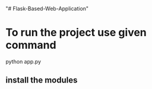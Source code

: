 "# Flask-Based-Web-Application" 

To run the project use given command
===================
python app.py 


install the modules
------------